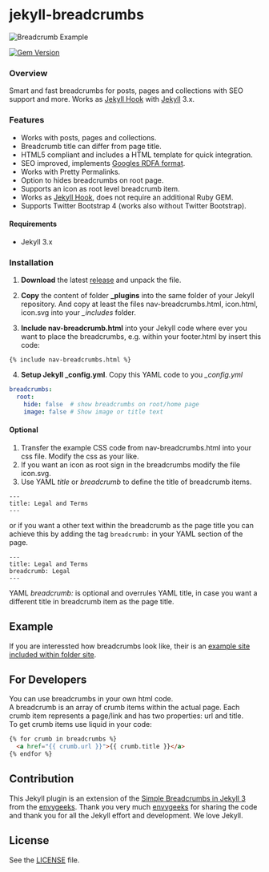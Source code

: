 # jekyll-breadcrumbs

![Breadcrumb Example](https://github.com/git-no/jekyll-breadcrumbs/blob/master/breadcrumb-example.png)  


[![Gem Version](https://img.shields.io/gem/v/jekyll.svg)][ruby-gems]


### Overview
Smart and fast breadcrumbs for posts, pages and collections with SEO support and more. Works as [Jekyll Hook](https://jekyllrb.com/docs/plugins/#hooks) with [Jekyll](https://jekyllrb.com) 3.x.

### Features

- Works with posts, pages and collections.
- Breadcrumb title can differ from page title.
- HTML5 compliant and includes a HTML template for quick integration.
- SEO improved, implements [Googles RDFA format](https://developers.google.com/structured-data/breadcrumbs).
- Works with Pretty Permalinks.
- Option to hides breadcrumbs on root page.
- Supports an icon as root level breadcrumb item.
- Works as [Jekyll Hook](https://jekyllrb.com/docs/plugins/#hooks), does not require an additional Ruby GEM.
- Supports Twitter Bootstrap 4 (works also without Twitter Bootstrap).

#### Requirements
* Jekyll 3.x


### Installation

1. **Download** the latest [release](https://github.com/git-no/jekyll-breadcrumbs/releases) and unpack the file.

2. **Copy** the content of folder **_plugins** into the same folder of your Jekyll repository. And copy at least the files nav-breadcrumbs.html, icon.html, icon.svg into your *_includes* folder.

3. **Include nav-breadcrumb.html** into your Jekyll code where ever you want to place the breadcrumbs, e.g. within your footer.html by insert this code:
```liquid
{% include nav-breadcrumbs.html %}
```

4. **Setup Jekyll _config.yml**. Copy this YAML code to you *_config.yml*
```yaml
breadcrumbs:
  root:
    hide: false  # show breadcrumbs on root/home page
    image: false # Show image or title text
```

#### Optional
1. Transfer the example CSS code from nav-breadcrumbs.html into your css file. Modify the css as your like.
2. If you want an icon as root sign in the breadcrumbs modify the file icon.svg.
3. Use YAML *title* or *breadcrumb* to define the title of breadcrumb items.

  ```
  ---
  title: Legal and Terms
  ---
  ```  
  or if you want a other text within the breadcrumb as the page title you can achieve this by adding the tag ```breadcrumb:``` in your YAML section of the page.
  ```
  ---
  title: Legal and Terms
  breadcrumb: Legal
  ---
  ```
  YAML *breadcrumb:* is optional and overrules YAML title, in case you want a different title in breadcrumb item as the page title.


## Example
If you are interessted how breadcrumbs look like, their is an [example site included within folder site](https://github.com/git-no/jekyll-breadcrumbs/tree/master/site).


## For Developers
You can use breadcrumbs in your own html code.  
A breadcrumb is an array of crumb items within the actual page. Each crumb item represents a page/link and has two properties: url and title.  
To get crumb items use liquid in your code:

```html
{% for crumb in breadcrumbs %}
  <a href="{{ crumb.url }}">{{ crumb.title }}</a>
{% endfor %}
```

## Contribution
This Jekyll plugin is an extension of the [Simple Breadcrumbs in Jekyll 3](https://envygeeks.io/2015/12/06/super-simple-breadcrumbs-in-jekyll-3-0/) from the [envygeeks](https://github.com/envygeeks). Thank you very much [envygeeks](https://github.com/envygeeks) for sharing the code and thank you for all the Jekyll effort and development. We love Jekyll.


## License
See the [LICENSE](https://github.com/jekyll/jekyll/blob/master/LICENSE) file.


[ruby-gems]: https://rubygems.org/gems/jekyll

